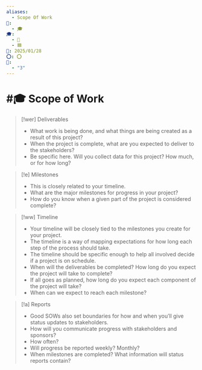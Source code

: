 ```yaml
---
aliases:
  - Scope Of Work
📁:
  - 🎓
🎓:
  - 🔢
  - 🟦
📅: 2025/01/28
⭕: ⭕
🔢:
  - "3"
---
```

# #🎓 Scope of Work

> [!wer] Deliverables
> - What work is being done, and what things are being created as a result of this project? 
> - When the project is complete, what are you expected to deliver to the stakeholders? 
> - Be specific here. Will you collect data for this project? How much, or for how long?

> [!e] Milestones
> - This is closely related to your timeline. 
> - What are the major milestones for progress in your project? 
> - How do you know when a given part of the project is considered complete? 

> [!ww] Timeline
> - Your timeline will be closely tied to the milestones you create for your project.
> - The timeline is a way of mapping expectations for how long each step of the process should take.
> - The timeline should be specific enough to help all involved decide if a project is on schedule.
> - When will the deliverables be completed? How long do you expect the project will take to complete? 
> - If all goes as planned, how long do you expect each component of the project will take? 
> - When can we expect to reach each milestone?

> [!a] Reports
> - Good SOWs also set boundaries for how and when you’ll give status updates to stakeholders.
> - How will you communicate progress with stakeholders and sponsors? 
> - How often? 
> - Will progress be reported weekly? Monthly? 
> - When milestones are completed? What information will status reports contain?